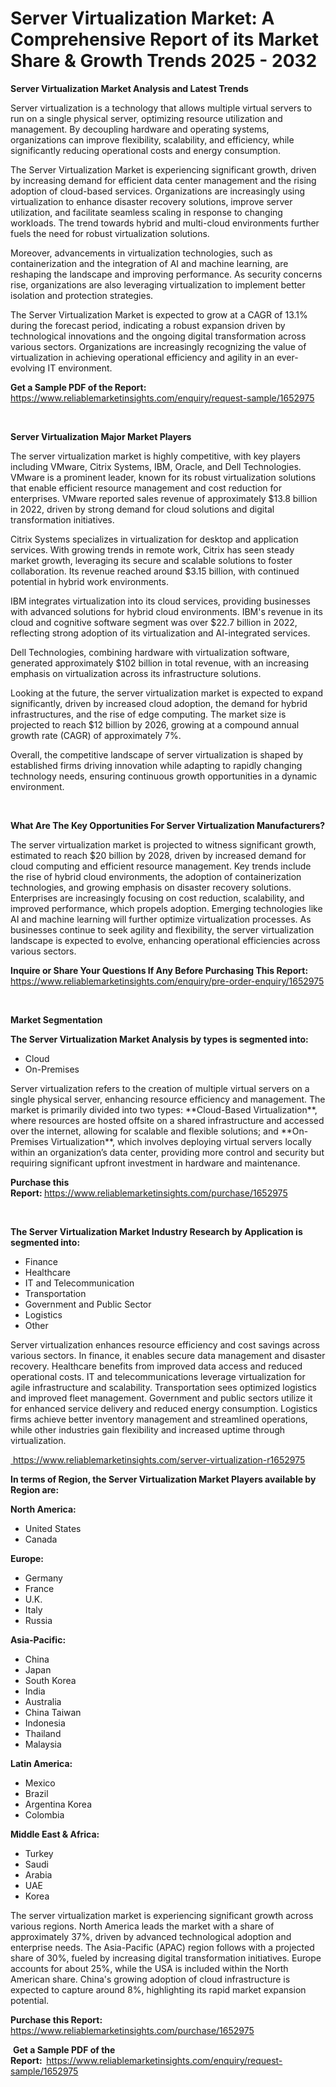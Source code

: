 <p><h1>Server Virtualization Market: A Comprehensive Report of its Market Share & Growth Trends 2025 - 2032</h1></p><p><strong>Server Virtualization Market Analysis and Latest Trends</strong></p>
<p><p>Server virtualization is a technology that allows multiple virtual servers to run on a single physical server, optimizing resource utilization and management. By decoupling hardware and operating systems, organizations can improve flexibility, scalability, and efficiency, while significantly reducing operational costs and energy consumption.</p><p>The Server Virtualization Market is experiencing significant growth, driven by increasing demand for efficient data center management and the rising adoption of cloud-based services. Organizations are increasingly using virtualization to enhance disaster recovery solutions, improve server utilization, and facilitate seamless scaling in response to changing workloads. The trend towards hybrid and multi-cloud environments further fuels the need for robust virtualization solutions.</p><p>Moreover, advancements in virtualization technologies, such as containerization and the integration of AI and machine learning, are reshaping the landscape and improving performance. As security concerns rise, organizations are also leveraging virtualization to implement better isolation and protection strategies.</p><p>The Server Virtualization Market is expected to grow at a CAGR of 13.1% during the forecast period, indicating a robust expansion driven by technological innovations and the ongoing digital transformation across various sectors. Organizations are increasingly recognizing the value of virtualization in achieving operational efficiency and agility in an ever-evolving IT environment.</p></p>
<p><strong>Get a Sample PDF of the Report:&nbsp;</strong> <a href="https://www.reliablemarketinsights.com/enquiry/request-sample/1652975?utm_campaign=3079&utm_medium=2&utm_source=Github&utm_content=ia&utm_term=16042025&utm_id=server-virtualization">https://www.reliablemarketinsights.com/enquiry/request-sample/1652975</a></p>
<p>&nbsp;</p>
<p><strong>Server Virtualization Major Market Players</strong></p>
<p><p>The server virtualization market is highly competitive, with key players including VMware, Citrix Systems, IBM, Oracle, and Dell Technologies. VMware is a prominent leader, known for its robust virtualization solutions that enable efficient resource management and cost reduction for enterprises. VMware reported sales revenue of approximately $13.8 billion in 2022, driven by strong demand for cloud solutions and digital transformation initiatives.</p><p>Citrix Systems specializes in virtualization for desktop and application services. With growing trends in remote work, Citrix has seen steady market growth, leveraging its secure and scalable solutions to foster collaboration. Its revenue reached around $3.15 billion, with continued potential in hybrid work environments.</p><p>IBM integrates virtualization into its cloud services, providing businesses with advanced solutions for hybrid cloud environments. IBM's revenue in its cloud and cognitive software segment was over $22.7 billion in 2022, reflecting strong adoption of its virtualization and AI-integrated services. </p><p>Dell Technologies, combining hardware with virtualization software, generated approximately $102 billion in total revenue, with an increasing emphasis on virtualization across its infrastructure solutions. </p><p>Looking at the future, the server virtualization market is expected to expand significantly, driven by increased cloud adoption, the demand for hybrid infrastructures, and the rise of edge computing. The market size is projected to reach $12 billion by 2026, growing at a compound annual growth rate (CAGR) of approximately 7%. </p><p>Overall, the competitive landscape of server virtualization is shaped by established firms driving innovation while adapting to rapidly changing technology needs, ensuring continuous growth opportunities in a dynamic environment.</p></p>
<p>&nbsp;</p>
<p><strong>What Are The Key Opportunities For Server Virtualization Manufacturers?</strong></p>
<p><p>The server virtualization market is projected to witness significant growth, estimated to reach $20 billion by 2028, driven by increased demand for cloud computing and efficient resource management. Key trends include the rise of hybrid cloud environments, the adoption of containerization technologies, and growing emphasis on disaster recovery solutions. Enterprises are increasingly focusing on cost reduction, scalability, and improved performance, which propels adoption. Emerging technologies like AI and machine learning will further optimize virtualization processes. As businesses continue to seek agility and flexibility, the server virtualization landscape is expected to evolve, enhancing operational efficiencies across various sectors.</p></p>
<p><strong>Inquire or Share Your Questions If Any Before Purchasing This Report:</strong> <a href="https://www.reliablemarketinsights.com/enquiry/pre-order-enquiry/1652975?utm_campaign=3079&utm_medium=2&utm_source=Github&utm_content=ia&utm_term=16042025&utm_id=server-virtualization">https://www.reliablemarketinsights.com/enquiry/pre-order-enquiry/1652975</a></p>
<p>&nbsp;</p>
<p><strong>Market Segmentation</strong></p>
<p><strong>The Server Virtualization Market Analysis by types is segmented into:</strong></p>
<p><ul><li>Cloud</li><li>On-Premises</li></ul></p>
<p><p>Server virtualization refers to the creation of multiple virtual servers on a single physical server, enhancing resource efficiency and management. The market is primarily divided into two types: **Cloud-Based Virtualization**, where resources are hosted offsite on a shared infrastructure and accessed over the internet, allowing for scalable and flexible solutions; and **On-Premises Virtualization**, which involves deploying virtual servers locally within an organization’s data center, providing more control and security but requiring significant upfront investment in hardware and maintenance.</p></p>
<p><strong>Purchase this Report:&nbsp;</strong><a href="https://www.reliablemarketinsights.com/purchase/1652975?utm_campaign=3079&utm_medium=2&utm_source=Github&utm_content=ia&utm_term=16042025&utm_id=server-virtualization">https://www.reliablemarketinsights.com/purchase/1652975</a></p>
<p>&nbsp;</p>
<p><strong>The Server Virtualization Market Industry Research by Application is segmented into:</strong></p>
<p><ul><li>Finance</li><li>Healthcare</li><li>IT and Telecommunication</li><li>Transportation</li><li>Government and Public Sector</li><li>Logistics</li><li>Other</li></ul></p>
<p><p>Server virtualization enhances resource efficiency and cost savings across various sectors. In finance, it enables secure data management and disaster recovery. Healthcare benefits from improved data access and reduced operational costs. IT and telecommunications leverage virtualization for agile infrastructure and scalability. Transportation sees optimized logistics and improved fleet management. Government and public sectors utilize it for enhanced service delivery and reduced energy consumption. Logistics firms achieve better inventory management and streamlined operations, while other industries gain flexibility and increased uptime through virtualization.</p></p>
<p><a href="https://www.reliablemarketinsights.com/server-virtualization-r1652975?utm_campaign=3079&utm_medium=2&utm_source=Github&utm_content=ia&utm_term=16042025&utm_id=server-virtualization">&nbsp;https://www.reliablemarketinsights.com/server-virtualization-r1652975</a></p>
<p><strong>In terms of Region, the Server Virtualization Market Players available by Region are:</strong></p>
<p>
    <p> <strong> North America: </strong>
        <ul>
            <li>United States</li>
            <li>Canada</li>
        </ul>
        </p> 
    <p> <strong> Europe: </strong>
        <ul>
            <li>Germany</li>
            <li>France</li>
            <li>U.K.</li>
            <li>Italy</li>
            <li>Russia</li>
        </ul>
        </p> 
    <p> <strong> Asia-Pacific: </strong>
        <ul>
            <li>China</li>
            <li>Japan</li>
            <li>South Korea</li>
            <li>India</li>
            <li>Australia</li>
            <li>China Taiwan</li>
            <li>Indonesia</li>
            <li>Thailand</li>
            <li>Malaysia</li>
        </ul>
        </p> 
    <p> <strong> Latin America: </strong>
        <ul>
            <li>Mexico</li>
            <li>Brazil</li>
            <li>Argentina Korea</li>
            <li>Colombia</li>
        </ul>
        </p> 
    <p> <strong> Middle East & Africa: </strong>
        <ul>
            <li>Turkey</li>
            <li>Saudi</li>
            <li>Arabia</li>
            <li>UAE</li>
            <li>Korea</li>
        </ul>
    </p>
    </p>
<p><p>The server virtualization market is experiencing significant growth across various regions. North America leads the market with a share of approximately 37%, driven by advanced technological adoption and enterprise needs. The Asia-Pacific (APAC) region follows with a projected share of 30%, fueled by increasing digital transformation initiatives. Europe accounts for about 25%, while the USA is included within the North American share. China's growing adoption of cloud infrastructure is expected to capture around 8%, highlighting its rapid market expansion potential.</p></p>
<p><strong>Purchase this Report: </strong><a href="https://www.reliablemarketinsights.com/purchase/1652975?utm_campaign=3079&utm_medium=2&utm_source=Github&utm_content=ia&utm_term=16042025&utm_id=server-virtualization">https://www.reliablemarketinsights.com/purchase/1652975</a></p>
<p>&nbsp;<strong>Get a Sample PDF of the Report:&nbsp;&nbsp;</strong><a href="https://www.reliablemarketinsights.com/enquiry/request-sample/1652975?utm_campaign=3079&utm_medium=2&utm_source=Github&utm_content=ia&utm_term=16042025&utm_id=server-virtualization">https://www.reliablemarketinsights.com/enquiry/request-sample/1652975</a></p>
<p><strong></strong></p>
<p><p></p><p></p><p></p></p>